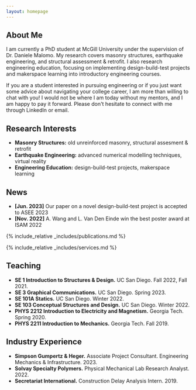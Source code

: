 ```yaml
---
layout: homepage
---
```


## About Me

I am currently a PhD student at McGill University under the supervision of Dr. Daniele Malomo. My research covers masonry structures, earthquake engineering, and structural assessment & retrofit. I also research engineering education, focusing on implementing design-build-test projects and makerspace learning into introductory engineering courses.

If you are a student interested in pursuing engineering or if you just want some advice about navigating your college career, I am more than willing to chat with you! I would not be where I am today without my mentors, and I am happy to pay it forward. Please don't hesitate to connect with me through LinkedIn or email.

## Research Interests

- **Masonry Structures:** old unreinforced masonry, structural assesment & retrofit
- **Earthquake Engineering:** advanced numerical modelling techniques, virtual reality
- **Engineering Education:** design-build-test projects, makerspace learning

## News

- **[Jun. 2023]** Our paper on a novel design-build-test project is accepted to ASEE 2023
- **[Nov. 2022]** A. Wang and L. Van Den Einde win the best poster award at ISAM 2022

{% include_relative _includes/publications.md %}

{% include_relative _includes/services.md %}
## Teaching

- **SE 1 Introduction to Structures & Design.** UC San Diego. Fall 2022, Fall 2021.
- **SE 3 Graphical Communications.** UC San Diego. Spring 2023.
- **SE 101A Statics.** UC San Diego. Winter 2022.
- **SE 103 Conceptual Structures and Design.** UC San Diego. Winter 2022.
- **PHYS 2212 Introduction to Electricity and Magnetism.** Georgia Tech. Spring 2020.
- **PHYS 2211 Introduction to Mechanics.** Georgia Tech. Fall 2019.

## Industry Experience

- **Simpson Gumpertz & Heger.** Associate Project Consultant. Engineering Mechanics & Infrastructure. 2023.
- **Solvay Specialty Polymers.** Physical Mechanical Lab Research Analyst. 2022.
- **Secretariat International.** Construction Delay Analysis Intern. 2019.
